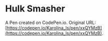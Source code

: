 # Hulk Smasher

A Pen created on CodePen.io. Original URL: [https://codepen.io/Karolina_ls/pen/xxQYMzB](https://codepen.io/Karolina_ls/pen/xxQYMzB).

